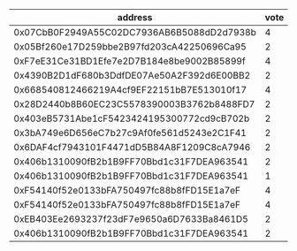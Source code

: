 address|vote|timestamp|signature
---|---|---|---
0x07CbB0F2949A55C02DC7936AB6B5088dD2d7938b|4|1606829256|0x6638c717a7fbc81e80346152447f3f9ba3957b0e2f573dee9b3799c7b2dc489d43b4f785399984e668cb3b75bc349520c52a963120dfe7817f1a41e3b55399401c
0x05Bf260e17D259bbe2B97fd203cA42250696Ca95|2|1606830741|0xe1b58b3665d9325602f239f9c816afddbdb141d2a702fc7651455c54459e7ce412435345bf940885c1c0f9b5a6a28f969360b71cd057423d28e475b47c61d7591c
0xF7eE31Ce31BD1Efe7e2D7B184e8be9002B85899f|4|1606830817|0xe494bc193a00edae2e113e5e089f5af45fee129b05c8fd01ed36bbf54e930fa6261eef4220fa6c0b061b510758fde8cf9e8a1a2f238d664b3926784a925b5f411b
0x4390B2D1dF680b3DdfDE07Ae50A2F392d6E00BB2|2|1606831099|0xb14e6c42c819db09c4be5f0869bde2fc0e579a23309e195092a2d562002e57ea58d53a95882d50e570a6dfe606ffa7cf1f754af404a8b1d7695c496ab9a4a38b1c
0x668540812466219A4cf9EF22151bB7E513010f17|4|1606839268|0x4fd6022b009e1876e08610ec0a7c199d80f86d6b1f32b6cf854eadb89c3a86045bd16f06f737dee20b799f54b4b6b757a2e11d36bb48c6be7796db70eb5871f41b
0x28D2440b8B60EC23C5578390003B3762b8488FD7|2|1606846210|0x378da7898d4b302ef7decb5303c42d5915be193dbb42614a5ec480d8c80825ca44dd30109e2161948736b340c13004cf0e02a203fc0ada4b1c833bdabf49c4781b
0x403eB5731Abe1cF5423424195300772cd9cB702b|2|1606846662|0x1dbe69b3830c870fca9e3510eadcfbdf929fa25382908c1002686181ce2d25072b24f5f50e9998dab4f3af39071640566d7ae64d83c6e8b4fddac1f82687873e1b
0x3bA749e6D656eC7b27c9Af0fe561d5243e2C1F41|2|1606847174|0xabd6c8fe9b2f3da351faf3a7f4258ea70c49e4412a90a7a656ba7ad95c88900a0718df508284e2e2ee0e188e547ec82ef2758c6a938e78596c87ff2176da020b1c
0x6DAF4cf7943101F4471dD5B84A8F1209C8cA7946|2|1606849125|0x4dc8fa42ae820c28a4299de240564f55b99b89c764cbb5b162d1b193d509800e42c98156109eeab2c0cd8433873147e5793a84e1130a391f754f5ad83ca7672a1c
0x406b1310090fB2b1B9FF70Bbd1c31F7DEA963541|2|1606863889|0xbd84e81b6453bd23ffb8d498e336b6de856aba5462dca6b2dc894a5d187ae98a6a6fa3356215f008e157e139cea9dcd768b1f111176af01242500aca070a9aa91c
0x406b1310090fB2b1B9FF70Bbd1c31F7DEA963541|1|1606865283|0xd117e1e5d26dcb769284df3b69689818a9301203f9a6e9450c814a6093f1fc2a68bd9ebab37b54496ef269db520bdbe880de64ce1e1d325dd2dea910f0a582a51c
0xF54140f52e0133bFA750497fc88b8fFD15E1a7eF|4|1606874354|0x9654e95347e4de94d8a9764a1175bc0864f8c11ae0feff1df5f591a9370f76d42faeb1596d76c48647602fd561af70faa5cf4a91bf5b95f627e91ad44537e5a51c
0xF54140f52e0133bFA750497fc88b8fFD15E1a7eF|4|1606874513|0xcc6370e106fc07c05bf081b4d98483a0dc60f9d92c66fd74646c6940b914f0614387e41a99278151735c5547e337923a277b4c7cbb229682dc9926df2c31100a1c
0xEB403Ee2693237f23dF7e9650a6D7633Ba8461D5|2|1606894374|0x5d2fcb0ee5aa7364f47a7047bf19f9130ccb88240681566a69fada5e37645d0311fe18884c2817115b6225668b98a6ecc7a3c3daa7eaeda6d72bee666bb25c7d1c
0x406b1310090fB2b1B9FF70Bbd1c31F7DEA963541|2|1606911541|0x5e54032a79cb31775f5478ac99031aeaf30dc77cafa6ee886e4861445a44f1ef708f2264273a7e8f56477a70823acb3da51d125e7d668616df8af6ef09d4d3321b